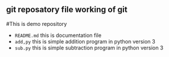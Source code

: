 ## git reposatory file working of git
#This is demo repository

- `README.md` this is documentation file
- `add,py` this is simple addition program in python version 3
- `sub.py` this is simple subtraction program in python version 3
